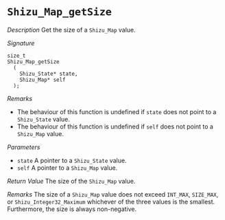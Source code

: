 # `Shizu_Map_getSize`

*Description*
Get the size of a `Shizu_Map` value.

*Signature*
```
size_t
Shizu_Map_getSize
  (
    Shizu_State* state,
    Shizu_Map* self
  );
```

*Remarks*
- The behaviour of this function is undefined if `state` does not point to a `Shizu_State` value.
- The behaviour of this function is undefined if `self` does not point to a `Shizu_Map` value.

*Parameters*
- `state` A pointer to a `Shizu_State` value.
- `self` A pointer to a `Shizu_Map` value.

*Return Value*
The size of the `Shizu_Map` value.

*Remarks*
The size of a `Shizu_Map` value does not exceed `INT_MAX`, `SIZE_MAX`, or `Shizu_Integer32_Maximum` whichever of the three values is the smallest.
Furthermore, the size is always non-negative.
